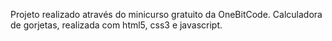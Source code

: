 Projeto realizado através do minicurso gratuito da OneBitCode.
Calculadora de gorjetas, realizada com html5, css3 e javascript.